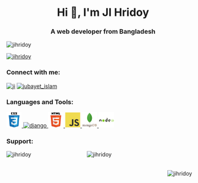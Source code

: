 <h1 align="center">Hi 👋, I'm JI Hridoy</h1>
<h3 align="center">A web developer from Bangladesh</h3>

<p align="left"> <img src="https://komarev.com/ghpvc/?username=jihridoy&label=Profile%20views&color=0e75b6&style=flat" alt="jihridoy" /> </p>

<p align="left"> <a href="https://github.com/ryo-ma/github-profile-trophy"><img src="https://github-profile-trophy.vercel.app/?username=jihridoy" alt="jihridoy" /></a> </p>

<h3 align="left">Connect with me:</h3>
<p align="left">
<a href="https://fb.com/ji" target="blank"><img align="center" src="https://raw.githubusercontent.com/rahuldkjain/github-profile-readme-generator/master/src/images/icons/Social/facebook.svg" alt="ji" height="30" width="40" /></a>
<a href="https://instagram.com/jubayet_islam" target="blank"><img align="center" src="https://raw.githubusercontent.com/rahuldkjain/github-profile-readme-generator/master/src/images/icons/Social/instagram.svg" alt="jubayet_islam" height="30" width="40" /></a>
</p>

<h3 align="left">Languages and Tools:</h3>
<p align="left"> <a href="https://www.w3schools.com/css/" target="_blank" rel="noreferrer"> <img src="https://raw.githubusercontent.com/devicons/devicon/master/icons/css3/css3-original-wordmark.svg" alt="css3" width="40" height="40"/> </a> <a href="https://www.djangoproject.com/" target="_blank" rel="noreferrer"> <img src="https://cdn.worldvectorlogo.com/logos/django.svg" alt="django" width="40" height="40"/> </a> <a href="https://www.w3.org/html/" target="_blank" rel="noreferrer"> <img src="https://raw.githubusercontent.com/devicons/devicon/master/icons/html5/html5-original-wordmark.svg" alt="html5" width="40" height="40"/> </a> <a href="https://developer.mozilla.org/en-US/docs/Web/JavaScript" target="_blank" rel="noreferrer"> <img src="https://raw.githubusercontent.com/devicons/devicon/master/icons/javascript/javascript-original.svg" alt="javascript" width="40" height="40"/> </a> <a href="https://www.mongodb.com/" target="_blank" rel="noreferrer"> <img src="https://raw.githubusercontent.com/devicons/devicon/master/icons/mongodb/mongodb-original-wordmark.svg" alt="mongodb" width="40" height="40"/> </a> <a href="https://nodejs.org" target="_blank" rel="noreferrer"> <img src="https://raw.githubusercontent.com/devicons/devicon/master/icons/nodejs/nodejs-original-wordmark.svg" alt="nodejs" width="40" height="40"/> </a> </p>

<h3 align="left">Support:</h3>
<p><a href="https://www.buymeacoffee.com/jihridoy"> <img align="left" src="https://cdn.buymeacoffee.com/buttons/v2/default-yellow.png" height="50" width="210" alt="jihridoy" /></a><a href="https://ko-fi.com/jihridoy"> <img align="left" src="https://cdn.ko-fi.com/cdn/kofi3.png?v=3" height="50" width="210" alt="jihridoy" /></a></p><br><br>

<p><img align="center" src="https://github-readme-stats.vercel.app/api/top-langs?username=jihridoy&show_icons=true&locale=en&layout=compact" alt="jihridoy" /></p>
